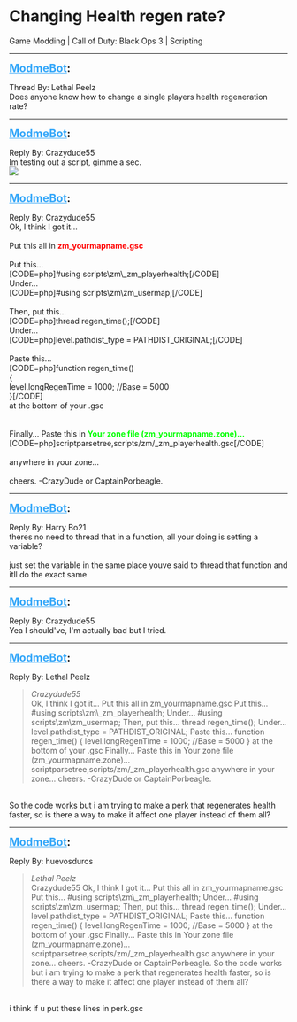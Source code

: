 # Changing Health regen rate?
Game Modding | Call of Duty: Black Ops 3 | Scripting

---
<strong style="font-size: 1.4em;"><span style="text-decoration: underline;text-decoration-color: #34a7f9;"><span style="color:#34a7f9;">ModmeBot</span></span>:</strong>

<p>Thread By: Lethal Peelz<br />Does anyone know how to change a single players health regeneration rate?</p>

---
<strong style="font-size: 1.4em;"><span style="text-decoration: underline;text-decoration-color: #34a7f9;"><span style="color:#34a7f9;">ModmeBot</span></span>:</strong>

<p>Reply By: Crazydude55<br />Im testing out a script, gimme a sec.<br /><img style="max-width: 500px;" src="http://aviacreations.com/modme/emoticons/smile.png"></p>

---
<strong style="font-size: 1.4em;"><span style="text-decoration: underline;text-decoration-color: #34a7f9;"><span style="color:#34a7f9;">ModmeBot</span></span>:</strong>

<p>Reply By: Crazydude55<br />Ok, I think I got it...<br /> <br />Put this all in <span style="color:#ff0000;"><strong>zm_yourmapname.gsc</strong></span><br /> <br />Put this...<br />[CODE=php]#using scripts\zm\_zm_playerhealth;[/CODE]<br />Under...<br />[CODE=php]#using scripts\zm\zm_usermap;[/CODE]<br /> <br />Then, put this...<br />[CODE=php]thread regen_time();[/CODE]<br />Under...<br />[CODE=php]level.pathdist_type = PATHDIST_ORIGINAL;[/CODE]<br /> <br />Paste this...<br />[CODE=php]function regen_time()<br />	{<br />		level.longRegenTime = 1000; //Base = 5000<br />	}[/CODE]<br />at the bottom of your .gsc<br /> <br /> <br />Finally... Paste this in <strong><span style="color:#00ff00;">Your zone file (zm_yourmapname.zone)...</span></strong><br />[CODE=php]scriptparsetree,scripts/zm/_zm_playerhealth.gsc[/CODE]<br /> <br />anywhere in your zone...<br /> <br />cheers. -CrazyDude or CaptainPorbeagle.</p>

---
<strong style="font-size: 1.4em;"><span style="text-decoration: underline;text-decoration-color: #34a7f9;"><span style="color:#34a7f9;">ModmeBot</span></span>:</strong>

<p>Reply By: Harry Bo21<br />theres no need to thread that in a function, all your doing is setting a variable?<br /> <br />just set the variable in the same place youve said to thread that function and itll do the exact same</p>

---
<strong style="font-size: 1.4em;"><span style="text-decoration: underline;text-decoration-color: #34a7f9;"><span style="color:#34a7f9;">ModmeBot</span></span>:</strong>

<p>Reply By: Crazydude55<br />Yea I should&#39;ve, I&#39;m actually bad but I tried.</p>

---
<strong style="font-size: 1.4em;"><span style="text-decoration: underline;text-decoration-color: #34a7f9;"><span style="color:#34a7f9;">ModmeBot</span></span>:</strong>

<p>Reply By: Lethal Peelz<br /><blockquote><em>Crazydude55</em><br />Ok, I think I got it...   Put this all in zm_yourmapname.gsc   Put this... #using scripts\zm\_zm_playerhealth; Under... #using scripts\zm\zm_usermap;   Then, put this... thread regen_time(); Under... level.pathdist_type = PATHDIST_ORIGINAL;   Paste this... function regen_time() { level.longRegenTime = 1000; //Base = 5000 } at the bottom of your .gsc     Finally... Paste this in Your zone file (zm_yourmapname.zone)... scriptparsetree,scripts/zm/_zm_playerhealth.gsc   anywhere in your zone...   cheers. -CrazyDude or CaptainPorbeagle.</blockquote><br /> So the code works but i am trying to make a perk that regenerates health faster, so is there a way to make it affect one player instead of them all?</p>

---
<strong style="font-size: 1.4em;"><span style="text-decoration: underline;text-decoration-color: #34a7f9;"><span style="color:#34a7f9;">ModmeBot</span></span>:</strong>

<p>Reply By: huevosduros<br /><blockquote><em>Lethal Peelz</em><br />Crazydude55 Ok, I think I got it...   Put this all in zm_yourmapname.gsc   Put this... #using scripts\zm\_zm_playerhealth; Under... #using scripts\zm\zm_usermap;   Then, put this... thread regen_time(); Under... level.pathdist_type = PATHDIST_ORIGINAL;   Paste this... function regen_time() { level.longRegenTime = 1000; //Base = 5000 } at the bottom of your .gsc     Finally... Paste this in Your zone file (zm_yourmapname.zone)... scriptparsetree,scripts/zm/_zm_playerhealth.gsc   anywhere in your zone...   cheers. -CrazyDude or CaptainPorbeagle.  So the code works but i am trying to make a perk that regenerates health faster, so is there a way to make it affect one player instead of them all?</blockquote><br /> i think if u put these lines in perk.gsc</p>
